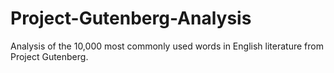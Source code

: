 # Project-Gutenberg-Analysis
Analysis of the 10,000 most commonly used words in English literature from Project Gutenberg.
